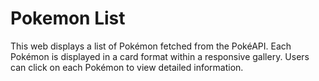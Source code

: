 # Pokemon List

This web displays a list of Pokémon fetched from the PokéAPI. Each Pokémon is displayed in a card format within a responsive gallery. Users can click on each Pokémon to view detailed information.

